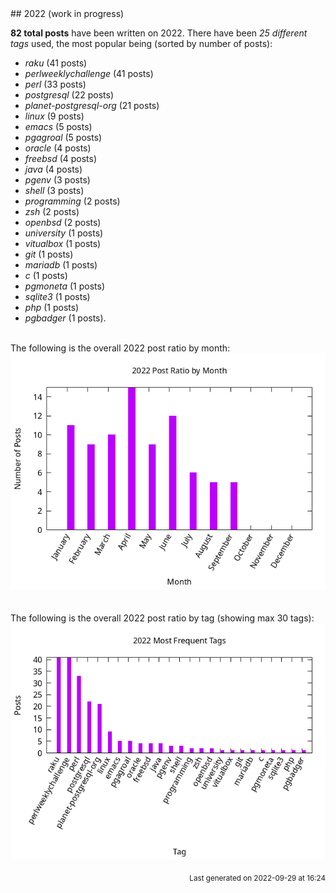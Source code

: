 <a name="2022" />
## 2022 (work in progress)

**82 total posts** have been written on 2022.
There have been *25 different tags* used, the most
popular being (sorted by number of posts):
 
- *raku* (41 posts)  
- *perlweeklychallenge* (41 posts)  
- *perl* (33 posts)  
- *postgresql* (22 posts)  
- *planet-postgresql-org* (21 posts)  
- *linux* (9 posts)  
- *emacs* (5 posts)  
- *pgagroal* (5 posts)  
- *oracle* (4 posts)  
- *freebsd* (4 posts)  
- *java* (4 posts)  
- *pgenv* (3 posts)  
- *shell* (3 posts)  
- *programming* (2 posts)  
- *zsh* (2 posts)  
- *openbsd* (2 posts)  
- *university* (1 posts)  
- *vitualbox* (1 posts)  
- *git* (1 posts)  
- *mariadb* (1 posts)  
- *c* (1 posts)  
- *pgmoneta* (1 posts)  
- *sqlite3* (1 posts)  
- *php* (1 posts)  
- *pgbadger* (1 posts).<br/>
<br/>
The following is the overall 2022 post ratio by month:
<br/>
    <center>
      <img src="/images/stats/2022-months.png" alt="2022 post ratio per month" />
    </center>
<br/>

<br/>
The following is the overall 2022 post ratio by tag (showing max 30 tags):
<br/>
  <center>
    <img src="/images/stats/2022-tags.png" alt="2022 post ratio per tag" />
  </center>
<br/>

<div align="right">
<small>
Last generated on 2022-09-29 at 16:24
</small>
</div>

<br/>
